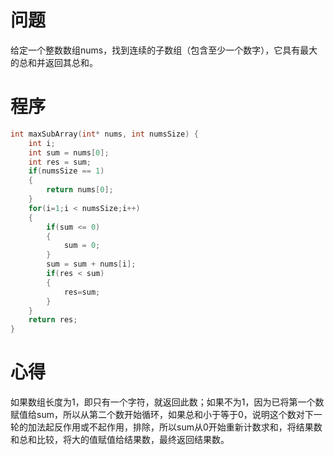 # 问题
给定一个整数数组nums，找到连续的子数组（包含至少一个数字），它具有最大的总和并返回其总和。
# 程序
```C
int maxSubArray(int* nums, int numsSize) {
    int i;
    int sum = nums[0];
    int res = sum;
    if(numsSize == 1)
    {
        return nums[0];
    }
    for(i=1;i < numsSize;i++)
    {
        if(sum <= 0)
        {
            sum = 0;
        }
        sum = sum + nums[i];
        if(res < sum)
        {
            res=sum;
        }
    }
    return res;
}
```
# 心得
如果数组长度为1，即只有一个字符，就返回此数；如果不为1，因为已将第一个数赋值给sum，所以从第二个数开始循环，如果总和小于等于0，说明这个数对下一轮的加法起反作用或不起作用，排除，所以sum从0开始重新计数求和，将结果数和总和比较，将大的值赋值给结果数，最终返回结果数。